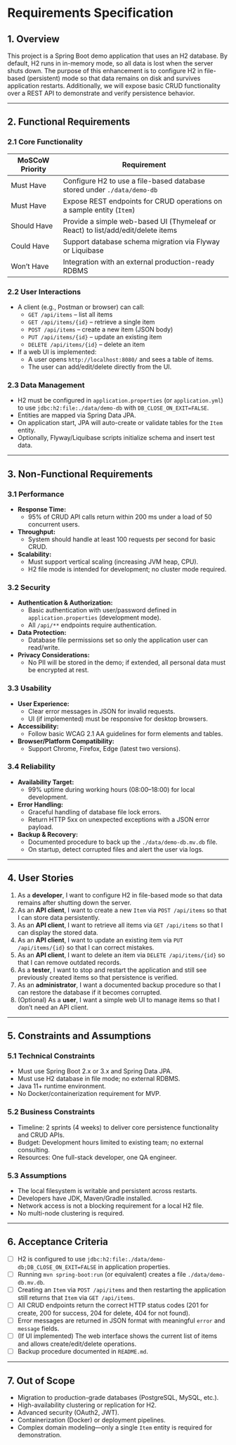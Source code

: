 # Requirements Specification

## 1. Overview  
This project is a Spring Boot demo application that uses an H2 database. By default, H2 runs in in-memory mode, so all data is lost when the server shuts down. The purpose of this enhancement is to configure H2 in file-based (persistent) mode so that data remains on disk and survives application restarts. Additionally, we will expose basic CRUD functionality over a REST API to demonstrate and verify persistence behavior.

---

## 2. Functional Requirements

### 2.1 Core Functionality  
MoSCoW Priority | Requirement  
--------------- | -----------  
Must Have       | Configure H2 to use a file-based database stored under `./data/demo-db`  
Must Have       | Expose REST endpoints for CRUD operations on a sample entity (`Item`)  
Should Have     | Provide a simple web-based UI (Thymeleaf or React) to list/add/edit/delete items  
Could Have      | Support database schema migration via Flyway or Liquibase  
Won’t Have      | Integration with an external production-ready RDBMS  

### 2.2 User Interactions  
- A client (e.g., Postman or browser) can call:  
  - `GET /api/items` – list all items  
  - `GET /api/items/{id}` – retrieve a single item  
  - `POST /api/items` – create a new item (JSON body)  
  - `PUT /api/items/{id}` – update an existing item  
  - `DELETE /api/items/{id}` – delete an item  
- If a web UI is implemented:  
  - A user opens `http://localhost:8080/` and sees a table of items.  
  - The user can add/edit/delete directly from the UI.  

### 2.3 Data Management  
- H2 must be configured in `application.properties` (or `application.yml`) to use `jdbc:h2:file:./data/demo-db` with `DB_CLOSE_ON_EXIT=FALSE`.  
- Entities are mapped via Spring Data JPA.  
- On application start, JPA will auto-create or validate tables for the `Item` entity.  
- Optionally, Flyway/Liquibase scripts initialize schema and insert test data.  

---

## 3. Non-Functional Requirements

### 3.1 Performance  
- **Response Time:**  
  - 95% of CRUD API calls return within 200 ms under a load of 50 concurrent users.  
- **Throughput:**  
  - System should handle at least 100 requests per second for basic CRUD.  
- **Scalability:**  
  - Must support vertical scaling (increasing JVM heap, CPU).  
  - H2 file mode is intended for development; no cluster mode required.

### 3.2 Security  
- **Authentication & Authorization:**  
  - Basic authentication with user/password defined in `application.properties` (development mode).  
  - All `/api/**` endpoints require authentication.  
- **Data Protection:**  
  - Database file permissions set so only the application user can read/write.  
- **Privacy Considerations:**  
  - No PII will be stored in the demo; if extended, all personal data must be encrypted at rest.

### 3.3 Usability  
- **User Experience:**  
  - Clear error messages in JSON for invalid requests.  
  - UI (if implemented) must be responsive for desktop browsers.  
- **Accessibility:**  
  - Follow basic WCAG 2.1 AA guidelines for form elements and tables.  
- **Browser/Platform Compatibility:**  
  - Support Chrome, Firefox, Edge (latest two versions).

### 3.4 Reliability  
- **Availability Target:**  
  - 99% uptime during working hours (08:00–18:00) for local development.  
- **Error Handling:**  
  - Graceful handling of database file lock errors.  
  - Return HTTP 5xx on unexpected exceptions with a JSON error payload.  
- **Backup & Recovery:**  
  - Documented procedure to back up the `./data/demo-db.mv.db` file.  
  - On startup, detect corrupted files and alert the user via logs.

---

## 4. User Stories

1. As a **developer**, I want to configure H2 in file-based mode so that data remains after shutting down the server.  
2. As an **API client**, I want to create a new `Item` via `POST /api/items` so that I can store data persistently.  
3. As an **API client**, I want to retrieve all items via `GET /api/items` so that I can display the stored data.  
4. As an **API client**, I want to update an existing item via `PUT /api/items/{id}` so that I can correct mistakes.  
5. As an **API client**, I want to delete an item via `DELETE /api/items/{id}` so that I can remove outdated records.  
6. As a **tester**, I want to stop and restart the application and still see previously created items so that persistence is verified.  
7. As an **administrator**, I want a documented backup procedure so that I can restore the database if it becomes corrupted.  
8. (Optional) As a **user**, I want a simple web UI to manage items so that I don’t need an API client.

---

## 5. Constraints and Assumptions

### 5.1 Technical Constraints  
- Must use Spring Boot 2.x or 3.x and Spring Data JPA.  
- Must use H2 database in file mode; no external RDBMS.  
- Java 11+ runtime environment.  
- No Docker/containerization requirement for MVP.

### 5.2 Business Constraints  
- Timeline: 2 sprints (4 weeks) to deliver core persistence functionality and CRUD APIs.  
- Budget: Development hours limited to existing team; no external consulting.  
- Resources: One full-stack developer, one QA engineer.

### 5.3 Assumptions  
- The local filesystem is writable and persistent across restarts.  
- Developers have JDK, Maven/Gradle installed.  
- Network access is not a blocking requirement for a local H2 file.  
- No multi-node clustering is required.  

---

## 6. Acceptance Criteria

- [ ] H2 is configured to use `jdbc:h2:file:./data/demo-db;DB_CLOSE_ON_EXIT=FALSE` in application properties.  
- [ ] Running `mvn spring-boot:run` (or equivalent) creates a file `./data/demo-db.mv.db`.  
- [ ] Creating an `Item` via `POST /api/items` and then restarting the application still returns that `Item` via `GET /api/items`.  
- [ ] All CRUD endpoints return the correct HTTP status codes (201 for create, 200 for success, 204 for delete, 404 for not found).  
- [ ] Error messages are returned in JSON format with meaningful `error` and `message` fields.  
- [ ] (If UI implemented) The web interface shows the current list of items and allows create/edit/delete operations.  
- [ ] Backup procedure documented in `README.md`.

---

## 7. Out of Scope

- Migration to production-grade databases (PostgreSQL, MySQL, etc.).  
- High-availability clustering or replication for H2.  
- Advanced security (OAuth2, JWT).  
- Containerization (Docker) or deployment pipelines.  
- Complex domain modeling—only a single `Item` entity is required for demonstration.